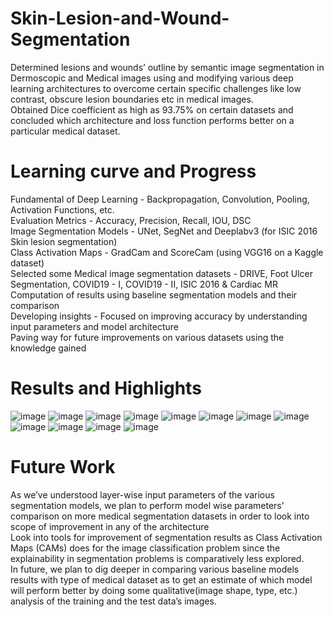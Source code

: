# Skin-Lesion-and-Wound-Segmentation
Determined lesions and wounds’ outline by semantic image segmentation in Dermoscopic and Medical images using and modifying various deep learning architectures to overcome certain specific challenges like low contrast, obscure lesion boundaries
etc in medical images.</Br>
Obtained Dice coefficient as high as 93.75% on certain datasets and concluded which architecture and loss function performs
better on a particular medical dataset.</Br>

# Learning curve and Progress
Fundamental of Deep Learning - Backpropagation, Convolution, Pooling, Activation Functions, etc. </Br>
Evaluation Metrics - Accuracy, Precision, Recall, IOU, DSC </Br>
Image Segmentation Models - UNet, SegNet and Deeplabv3 (for ISIC 2016 Skin lesion segmentation) </Br>
Class Activation Maps - GradCam and ScoreCam (using VGG16 on a Kaggle dataset) </Br>
Selected some Medical image segmentation datasets - DRIVE, Foot Ulcer Segmentation, COVID19 - I, COVID19 - II, ISIC 2016 & Cardiac MR  </Br>
Computation of results using baseline segmentation models and their comparison </Br>
Developing insights - Focused on improving accuracy by understanding input parameters and model architecture </Br>
Paving way for future improvements on various datasets using the knowledge gained </Br>

# Results and Highlights 
![image](https://user-images.githubusercontent.com/71214127/197967196-78b93ebb-32e9-4690-9a4f-18bc165faedb.png)
![image](https://user-images.githubusercontent.com/71214127/197967312-fe930891-f524-4c42-bd4a-3a3d88af9f81.png)
![image](https://user-images.githubusercontent.com/71214127/197967375-86744e18-ab94-4d8c-a271-0a24b1be24e6.png)
![image](https://user-images.githubusercontent.com/71214127/197967464-5eea161c-d83d-4256-881d-d60e57aeb826.png)
![image](https://user-images.githubusercontent.com/71214127/197967559-a8735fb1-358a-48ad-af9e-fcdb7142034b.png)
![image](https://user-images.githubusercontent.com/71214127/197967811-83d7fcd8-d677-4831-933a-83d40fa367b1.png)
![image](https://user-images.githubusercontent.com/71214127/197967886-55f6b168-8f52-4dab-8fae-e4fac2efc1c9.png)
![image](https://user-images.githubusercontent.com/71214127/197967974-e12affbc-b2e7-4aa5-b64b-42e2f2f29093.png)
![image](https://user-images.githubusercontent.com/71214127/197968075-8693d846-0c63-4d77-afde-8be55e229323.png)
![image](https://user-images.githubusercontent.com/71214127/197968132-e87f48a4-9191-486f-a86f-f8f88a1b03f1.png)
![image](https://user-images.githubusercontent.com/71214127/197968233-1843b18b-02a8-4711-80dc-845a39b15fd7.png)
![image](https://user-images.githubusercontent.com/71214127/197968291-c15d7cf4-6192-44ca-b0bb-279b3d6b8d8c.png)
</Br>
# Future Work  
As we’ve understood  layer-wise input parameters of the various segmentation models, we plan to perform model wise parameters’ comparison on more medical segmentation datasets in order to look into scope of improvement in any of the architecture</Br>
Look into tools for improvement of segmentation results as Class Activation Maps (CAMs) does for the image classification problem since the explainability in segmentation problems is comparatively less explored.</Br>
In future, we plan to dig deeper in comparing  various baseline models results with type of medical dataset as to get an estimate of which model will perform better by doing some qualitative(image shape, type, etc.) analysis of the training and the test data’s images.</Br> 


